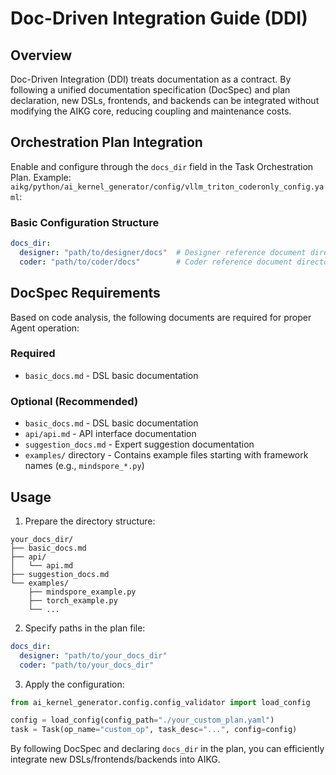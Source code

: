 # Doc-Driven Integration Guide (DDI)

## Overview

Doc-Driven Integration (DDI) treats documentation as a contract. By following a unified documentation specification (DocSpec) and plan declaration, new DSLs, frontends, and backends can be integrated without modifying the AIKG core, reducing coupling and maintenance costs.

## Orchestration Plan Integration

Enable and configure through the `docs_dir` field in the Task Orchestration Plan. Example: `aikg/python/ai_kernel_generator/config/vllm_triton_coderonly_config.yaml`:

### Basic Configuration Structure

```yaml
docs_dir:
  designer: "path/to/designer/docs"  # Designer reference document directory
  coder: "path/to/coder/docs"        # Coder reference document directory
```

## DocSpec Requirements

Based on code analysis, the following documents are required for proper Agent operation:

### Required
- `basic_docs.md` - DSL basic documentation

### Optional (Recommended)
- `basic_docs.md` - DSL basic documentation
- `api/api.md` - API interface documentation
- `suggestion_docs.md` - Expert suggestion documentation
- `examples/` directory - Contains example files starting with framework names (e.g., `mindspore_*.py`)

## Usage

1. Prepare the directory structure:
```
your_docs_dir/
├── basic_docs.md
├── api/
│   └── api.md  
├── suggestion_docs.md
└── examples/
    ├── mindspore_example.py
    ├── torch_example.py
    └── ...
```

2. Specify paths in the plan file:
```yaml
docs_dir:
  designer: "path/to/your_docs_dir"
  coder: "path/to/your_docs_dir"
```

3. Apply the configuration:
```python
from ai_kernel_generator.config.config_validator import load_config

config = load_config(config_path="./your_custom_plan.yaml")
task = Task(op_name="custom_op", task_desc="...", config=config)
```

By following DocSpec and declaring `docs_dir` in the plan, you can efficiently integrate new DSLs/frontends/backends into AIKG.